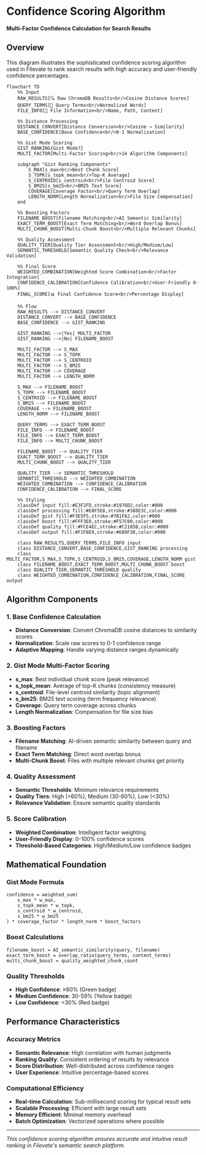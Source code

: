# Confidence Scoring Algorithm

**Multi-Factor Confidence Calculation for Search Results**

## Overview

This diagram illustrates the sophisticated confidence scoring algorithm used in Filevate to rank search results with high accuracy and user-friendly confidence percentages.

```mermaid
flowchart TD
    %% Input
    RAW_RESULTS[🔍 Raw ChromaDB Results<br/>Cosine Distance Scores]
    QUERY_TERMS[📝 Query Terms<br/>Normalized Words]
    FILE_INFO[📄 File Information<br/>Name, Path, Content]
    
    %% Distance Processing
    DISTANCE_CONVERT[Distance Conversion<br/>Cosine → Similarity]
    BASE_CONFIDENCE[Base Confidence<br/>0-1 Normalization]
    
    %% Gist Mode Scoring
    GIST_RANKING{Gist Mode?}
    MULTI_FACTOR[Multi-Factor Scoring<br/>14 Algorithm Components]
    
    subgraph "Gist Ranking Components"
        S_MAX[s_max<br/>Best Chunk Score]
        S_TOPK[s_topk_mean<br/>Top-K Average]
        S_CENTROID[s_centroid<br/>File Centroid Score]
        S_BM25[s_bm25<br/>BM25 Text Score]
        COVERAGE[Coverage Factor<br/>Query Term Overlap]
        LENGTH_NORM[Length Normalization<br/>File Size Compensation]
    end
    
    %% Boosting Factors
    FILENAME_BOOST[Filename Matching<br/>AI Semantic Similarity]
    EXACT_TERM_BOOST[Exact Term Matching<br/>Word Overlap Bonus]
    MULTI_CHUNK_BOOST[Multi-Chunk Boost<br/>Multiple Relevant Chunks]
    
    %% Quality Assessment
    QUALITY_TIER[Quality Tier Assessment<br/>High/Medium/Low]
    SEMANTIC_THRESHOLD[Semantic Quality Check<br/>Relevance Validation]
    
    %% Final Score
    WEIGHTED_COMBINATION[Weighted Score Combination<br/>Factor Integration]
    CONFIDENCE_CALIBRATION[Confidence Calibration<br/>User-Friendly 0-100%]
    FINAL_SCORE[📊 Final Confidence Score<br/>Percentage Display]
    
    %% Flow
    RAW_RESULTS --> DISTANCE_CONVERT
    DISTANCE_CONVERT --> BASE_CONFIDENCE
    BASE_CONFIDENCE --> GIST_RANKING
    
    GIST_RANKING -->|Yes| MULTI_FACTOR
    GIST_RANKING -->|No| FILENAME_BOOST
    
    MULTI_FACTOR --> S_MAX
    MULTI_FACTOR --> S_TOPK
    MULTI_FACTOR --> S_CENTROID
    MULTI_FACTOR --> S_BM25
    MULTI_FACTOR --> COVERAGE
    MULTI_FACTOR --> LENGTH_NORM
    
    S_MAX --> FILENAME_BOOST
    S_TOPK --> FILENAME_BOOST
    S_CENTROID --> FILENAME_BOOST
    S_BM25 --> FILENAME_BOOST
    COVERAGE --> FILENAME_BOOST
    LENGTH_NORM --> FILENAME_BOOST
    
    QUERY_TERMS --> EXACT_TERM_BOOST
    FILE_INFO --> FILENAME_BOOST
    FILE_INFO --> EXACT_TERM_BOOST
    FILE_INFO --> MULTI_CHUNK_BOOST
    
    FILENAME_BOOST --> QUALITY_TIER
    EXACT_TERM_BOOST --> QUALITY_TIER
    MULTI_CHUNK_BOOST --> QUALITY_TIER
    
    QUALITY_TIER --> SEMANTIC_THRESHOLD
    SEMANTIC_THRESHOLD --> WEIGHTED_COMBINATION
    WEIGHTED_COMBINATION --> CONFIDENCE_CALIBRATION
    CONFIDENCE_CALIBRATION --> FINAL_SCORE

    %% Styling
    classDef input fill:#E3F2FD,stroke:#1976D2,color:#000
    classDef processing fill:#E8F5E8,stroke:#388E3C,color:#000
    classDef gist fill:#F3E5F5,stroke:#7B1FA2,color:#000
    classDef boost fill:#FFF3E0,stroke:#F57C00,color:#000
    classDef quality fill:#FCE4EC,stroke:#C2185B,color:#000
    classDef output fill:#F1F8E9,stroke:#689F38,color:#000

    class RAW_RESULTS,QUERY_TERMS,FILE_INFO input
    class DISTANCE_CONVERT,BASE_CONFIDENCE,GIST_RANKING processing
    class MULTI_FACTOR,S_MAX,S_TOPK,S_CENTROID,S_BM25,COVERAGE,LENGTH_NORM gist
    class FILENAME_BOOST,EXACT_TERM_BOOST,MULTI_CHUNK_BOOST boost
    class QUALITY_TIER,SEMANTIC_THRESHOLD quality
    class WEIGHTED_COMBINATION,CONFIDENCE_CALIBRATION,FINAL_SCORE output
```

## Algorithm Components

### **1. Base Confidence Calculation**
- **Distance Conversion**: Convert ChromaDB cosine distances to similarity scores
- **Normalization**: Scale raw scores to 0-1 confidence range
- **Adaptive Mapping**: Handle varying distance ranges dynamically

### **2. Gist Mode Multi-Factor Scoring**
- **s_max**: Best individual chunk score (peak relevance)
- **s_topk_mean**: Average of top-K chunks (consistency measure)
- **s_centroid**: File-level centroid similarity (topic alignment)
- **s_bm25**: BM25 text scoring (term frequency relevance)
- **Coverage**: Query term coverage across chunks
- **Length Normalization**: Compensation for file size bias

### **3. Boosting Factors**
- **Filename Matching**: AI-driven semantic similarity between query and filename
- **Exact Term Matching**: Direct word overlap bonus
- **Multi-Chunk Boost**: Files with multiple relevant chunks get priority

### **4. Quality Assessment**
- **Semantic Thresholds**: Minimum relevance requirements
- **Quality Tiers**: High (>60%), Medium (30-60%), Low (<30%)
- **Relevance Validation**: Ensure semantic quality standards

### **5. Score Calibration**
- **Weighted Combination**: Intelligent factor weighting
- **User-Friendly Display**: 0-100% confidence scores
- **Threshold-Based Categories**: High/Medium/Low confidence badges

## Mathematical Foundation

### **Gist Mode Formula**
```
confidence = weighted_sum(
    s_max * w_max,
    s_topk_mean * w_topk,
    s_centroid * w_centroid,
    s_bm25 * w_bm25
) * coverage_factor * length_norm * boost_factors
```

### **Boost Calculations**
```
filename_boost = AI_semantic_similarity(query, filename)
exact_term_boost = overlap_ratio(query_terms, content_terms)
multi_chunk_boost = quality_weighted_chunk_count
```

### **Quality Thresholds**
- **High Confidence**: ≥60% (Green badge)
- **Medium Confidence**: 30-59% (Yellow badge)  
- **Low Confidence**: <30% (Red badge)

## Performance Characteristics

### **Accuracy Metrics**
- **Semantic Relevance**: High correlation with human judgments
- **Ranking Quality**: Consistent ordering of results by relevance
- **Score Distribution**: Well-distributed across confidence ranges
- **User Experience**: Intuitive percentage-based scores

### **Computational Efficiency**
- **Real-time Calculation**: Sub-millisecond scoring for typical result sets
- **Scalable Processing**: Efficient with large result sets
- **Memory Efficient**: Minimal memory overhead
- **Batch Optimization**: Vectorized operations where possible

---

*This confidence scoring algorithm ensures accurate and intuitive result ranking in Filevate's semantic search platform.*
